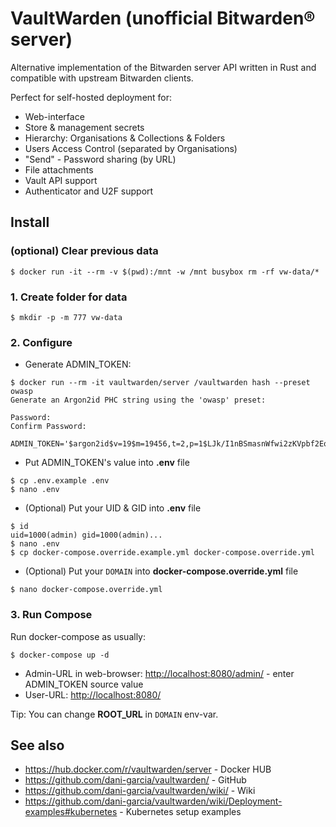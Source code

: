 # VaultWarden (unofficial Bitwarden® server)

Alternative implementation of the Bitwarden server API written in Rust and compatible with upstream Bitwarden clients.

Perfect for self-hosted deployment for:

* Web-interface
* Store & management secrets
* Hierarchy: Organisations & Collections & Folders
* Users Access Control (separated by Organisations)
* "Send" - Password sharing (by URL)
* File attachments
* Vault API support
* Authenticator and U2F support

## Install

### (optional) Clear previous data

`$ docker run -it --rm -v $(pwd):/mnt -w /mnt busybox rm -rf vw-data/*`

### 1. Create folder for data

```console
$ mkdir -p -m 777 vw-data
```

### 2. Configure

* Generate ADMIN_TOKEN:

```console
$ docker run --rm -it vaultwarden/server /vaultwarden hash --preset owasp
Generate an Argon2id PHC string using the 'owasp' preset:

Password: 
Confirm Password: 

ADMIN_TOKEN='$argon2id$v=19$m=19456,t=2,p=1$LJk/I1nBSmasnWfwi2zKVpbf2Eq0Z4LX0sNMzhWmVp4$6HH3MA/EcKR5RsPY/uFx/AFH229ST2c1/HaWb2P0QTg'
```

* Put ADMIN_TOKEN's value into **.env** file

```console
$ cp .env.example .env
$ nano .env
```

* (Optional) Put your UID & GID into **.env** file

```console
$ id
uid=1000(admin) gid=1000(admin)...
$ nano .env
$ cp docker-compose.override.example.yml docker-compose.override.yml
```

* (Optional) Put your `DOMAIN` into **docker-compose.override.yml** file

```console
$ nano docker-compose.override.yml
```

### 3. Run Compose

Run docker-compose as usually:

```console
$ docker-compose up -d
```

* Admin-URL in web-browser: <http://localhost:8080/admin/> - enter ADMIN_TOKEN source value
* User-URL: <http://localhost:8080/>

Tip: You can change **ROOT_URL** in `DOMAIN` env-var.

## See also

* <https://hub.docker.com/r/vaultwarden/server> - Docker HUB
* <https://github.com/dani-garcia/vaultwarden/> - GitHub
* <https://github.com/dani-garcia/vaultwarden/wiki/> - Wiki
* <https://github.com/dani-garcia/vaultwarden/wiki/Deployment-examples#kubernetes> - Kubernetes setup examples
